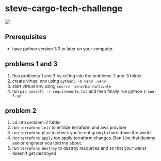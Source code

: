 # steve-cargo-tech-challenge

![](https://github.com/steve-cargo-tech-challenge/no.gif)

## Prerequisites
- have python version 3.3 or later on your computer.
  
## problems 1 and 3  
1. Run problems 1 and 3 by cd'ing into the problems-1-and-3 folder.
2. create virtual env using `python3 -m venv .venv`
3. start virtual env using `source .venv/bin/activate`
4. run `pip install -r requirements.txt` and then finally run python `1-and-3.py`


## problem 2
1. cd into problem-2 folder
2. run `terraform init` to initilize terraform and aws provider
3. run `terraform plan` to check you're not going to burn down the world.
4. run `terraform apply` too apply terraform changes. Don't be that dummy senior engineer you told me about.
5. run `terraform destroy` to destroy resources and so that your wallet doesn't get destroyed.

